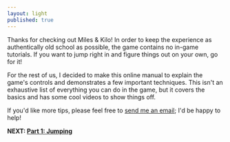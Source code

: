 ```yaml
---
layout: light
published: true
---
```

Thanks for checking out Miles & Kilo! In order to keep the experience as authentically old school as possible, the game contains no in-game tutorials. If you want to jump right in and figure things out on your own, go for it!

For the rest of us, I decided to make this online manual to explain the game's controls and demonstrates a few important techniques. This isn't an exhaustive list of everything you can do in the game, but it covers the basics and has some cool videos to show things off.

If you'd like more tips, please feel free to <a href="mailto:mike@thepixelguy.com">send me an email</a>; I'd be happy to help!

**NEXT: [Part 1: Jumping](/manual/jumping)**
